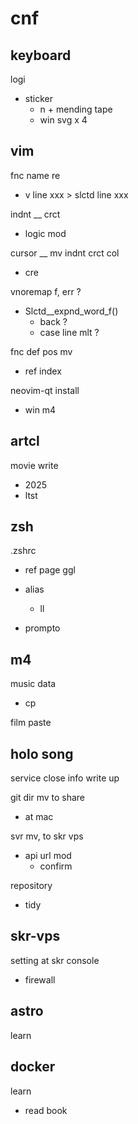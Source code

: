 
# cnf


## keyboard

logi
- sticker
  - n + mending tape
  - win svg x 4


## vim

fnc name re
- v line xxx > slctd line xxx

indnt __ crct
- logic mod

cursor __ mv indnt crct col
- cre

vnoremap f, err ?
- Slctd__expnd_word_f()
  - back ?
  - case line mlt ?

fnc def pos mv
- ref index


neovim-qt  install
- win m4


## artcl

movie write
- 2025
- ltst


## zsh

.zshrc
- ref page ggl

- alias
  - ll

- prompto


## m4

music data
- cp

film paste


## holo song

service close info write up


git dir mv to share
- at mac


svr mv, to skr vps
- api url mod
  - confirm


repository
- tidy


## skr-vps

setting at skr console
- firewall


## astro

learn


## docker

learn
- read book


